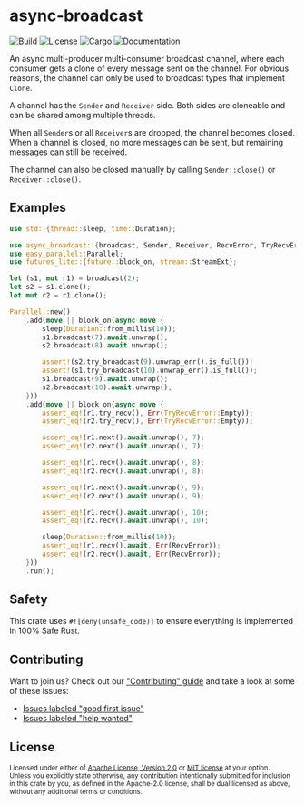 # async-broadcast

[![Build](https://github.com/smol-rs/async-broadcast/workflows/Build%20and%20test/badge.svg)](
https://github.com/smol-rs/async-broadcast/actions)
[![License](https://img.shields.io/badge/license-Apache--2.0_OR_MIT-blue.svg)](
https://github.com/smol-rs/async-broadcast)
[![Cargo](https://img.shields.io/crates/v/async-broadcast.svg)](
https://crates.io/crates/async-broadcast)
[![Documentation](https://docs.rs/async-broadcast/badge.svg)](
https://docs.rs/async-broadcast)

An async multi-producer multi-consumer broadcast channel, where each consumer gets a clone of every
message sent on the channel. For obvious reasons, the channel can only be used to broadcast types
that implement `Clone`.

A channel has the `Sender` and `Receiver` side. Both sides are cloneable and can be shared
among multiple threads.

When all `Sender`s or all `Receiver`s are dropped, the channel becomes closed. When a channel is
closed, no more messages can be sent, but remaining messages can still be received.

The channel can also be closed manually by calling `Sender::close()` or
`Receiver::close()`.

## Examples

```rust
use std::{thread::sleep, time::Duration};

use async_broadcast::{broadcast, Sender, Receiver, RecvError, TryRecvError};
use easy_parallel::Parallel;
use futures_lite::{future::block_on, stream::StreamExt};

let (s1, mut r1) = broadcast(2);
let s2 = s1.clone();
let mut r2 = r1.clone();

Parallel::new()
    .add(move || block_on(async move {
        sleep(Duration::from_millis(10));
        s1.broadcast(7).await.unwrap();
        s2.broadcast(8).await.unwrap();

        assert!(s2.try_broadcast(9).unwrap_err().is_full());
        assert!(s1.try_broadcast(10).unwrap_err().is_full());
        s1.broadcast(9).await.unwrap();
        s2.broadcast(10).await.unwrap();
    }))
    .add(move || block_on(async move {
        assert_eq!(r1.try_recv(), Err(TryRecvError::Empty));
        assert_eq!(r2.try_recv(), Err(TryRecvError::Empty));

        assert_eq!(r1.next().await.unwrap(), 7);
        assert_eq!(r2.next().await.unwrap(), 7);

        assert_eq!(r1.recv().await.unwrap(), 8);
        assert_eq!(r2.recv().await.unwrap(), 8);

        assert_eq!(r1.next().await.unwrap(), 9);
        assert_eq!(r2.next().await.unwrap(), 9);

        assert_eq!(r1.recv().await.unwrap(), 10);
        assert_eq!(r2.recv().await.unwrap(), 10);

        sleep(Duration::from_millis(10));
        assert_eq!(r1.recv().await, Err(RecvError));
        assert_eq!(r2.recv().await, Err(RecvError));
    }))
    .run();
```

## Safety
This crate uses ``#![deny(unsafe_code)]`` to ensure everything is implemented in
100% Safe Rust.

## Contributing
Want to join us? Check out our ["Contributing" guide][contributing] and take a
look at some of these issues:

- [Issues labeled "good first issue"][good-first-issue]
- [Issues labeled "help wanted"][help-wanted]

[contributing]: https://github.com/smol-rs/async-broadcast/blob/master/.github/CONTRIBUTING.md
[good-first-issue]: https://github.com/smol-rs/async-broadcast/labels/good%20first%20issue
[help-wanted]: https://github.com/smol-rs/async-broadcast/labels/help%20wanted

## License

<sup>
Licensed under either of <a href="LICENSE-APACHE">Apache License, Version
2.0</a> or <a href="LICENSE-MIT">MIT license</a> at your option.
</sup>

<br/>

<sub>
Unless you explicitly state otherwise, any contribution intentionally submitted
for inclusion in this crate by you, as defined in the Apache-2.0 license, shall
be dual licensed as above, without any additional terms or conditions.
</sub>
